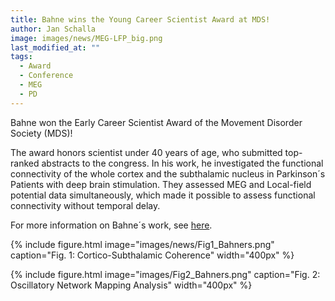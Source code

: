 ```yaml
---
title: Bahne wins the Young Career Scientist Award at MDS!
author: Jan Schalla
image: images/news/MEG-LFP_big.png
last_modified_at: ""
tags:
  - Award
  - Conference
  - MEG
  - PD
---
```


<!-- excerpt start -->
Bahne won the Early Career Scientist Award of the Movement Disorder Society (MDS)! 
<!-- excerpt end -->

The award honors scientist under 40 years of age, who submitted top-ranked abstracts to the congress. 
In his work, he investigated the functional connectivity of the whole cortex and the subthalamic nucleus in Parkinson´s Patients with deep brain stimulation. 
They assessed MEG and Local-field potential data simultaneously, which made it possible to assess functional connectivity without temporal delay.

For more information on Bahne´s work, see [here](https://www.mdsabstracts.org/abstract/oscillatory-network-mapping-of-deep-brain-stimulation-outcomes-in-parkinsons-disease/).

{%
  include figure.html
  image="images/news/Fig1_Bahners.png"
  caption="Fig. 1: Cortico-Subthalamic Coherence"
  width="400px"
%}

{%
  include figure.html
  image="images/Fig2_Bahners.png"
  caption="Fig. 2: Oscillatory Network Mapping Analysis"
  width="400px"
%}
